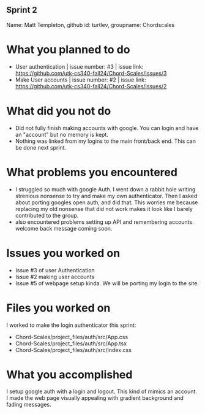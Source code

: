 ## Sprint 2 ##
Name: Matt Templeton, github id: turtlev, groupname: Chordscales

# What you planned to do #
- User authentication | issue number: #3 | issue link: https://github.com/utk-cs340-fall24/Chord-Scales/issues/3
- Make User accounts | issue number: #2 | issue link: https://github.com/utk-cs340-fall24/Chord-Scales/issues/2


# What did you not do
- Did not fully finish making accounts with google. You can login and have an "account" but no memory is kept.
- Nothing was linked from my logins to the main front/back end. This can be done next sprint.

# What problems you encountered
- I struggled so much with google Auth. I went down a rabbit hole writing strenious nonsense to try and make my own authenticator. Then I asked about porting googles open auth, and did that. This worries me because replacing my old nonsense that did not work makes it look like I barely contributed to the group.
- also encountered problems setting up API and remembering accounts. welcome back message coming soon.

# Issues you worked on
- Issue #3 of user Authentication
- Issue #2 making user accounts
- Issue #5 of webpage setup kinda. We will be porting my login to the site.

# Files you worked on
I worked to make the login authenticator this sprint:
- Chord-Scales/project_files/auth/src/App.css 
- Chord-Scales/project_files/auth/src/App.tsx
- Chord-Scales/project_files/auth/src/index.css


# What you accomplished
I setup google auth with a login and logout.
This kind of mimics an account.
I made the web page visually appealing with gradient background and fading messages.
